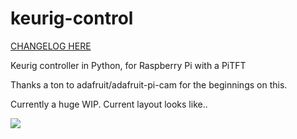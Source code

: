 keurig-control
==============

[CHANGELOG HERE](../blob/master/CHANGELOG.md)

Keurig controller in Python, for Raspberry Pi with a PiTFT

Thanks a ton to adafruit/adafruit-pi-cam for the beginnings on this.


Currently a huge WIP. Current layout looks like..

![](http://www.slowbro.org/keurig-screen.jpg)
